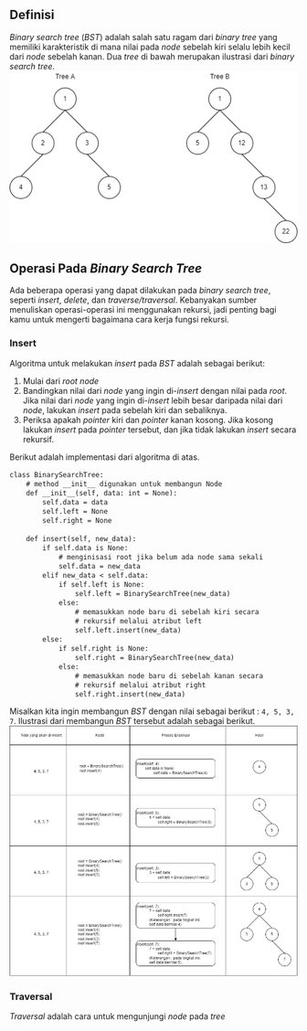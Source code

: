 ## Definisi
*Binary search tree* (*BST*) adalah salah satu ragam dari *binary tree* yang memiliki karakteristik di mana nilai pada *node* sebelah kiri selalu lebih kecil dari *node* sebelah kanan. Dua *tree* di bawah merupakan ilustrasi dari *binary search tree*.
![Binary Search tree Example](img/bst_example.png)

## Operasi Pada *Binary Search Tree*
Ada beberapa operasi yang dapat dilakukan pada *binary search tree*, seperti *insert*, *delete*, dan *traverse/traversal*. Kebanyakan sumber menuliskan operasi-operasi ini menggunakan rekursi, jadi penting bagi kamu untuk mengerti bagaimana cara kerja fungsi rekursi.

### Insert
Algoritma untuk melakukan *insert* pada *BST* adalah sebagai berikut:
1. Mulai dari *root node*
2. Bandingkan nilai dari *node* yang ingin di-*insert* dengan nilai pada *root*. Jika nilai dari *node* yang ingin di-*insert* lebih besar daripada nilai dari *node*, lakukan *insert* pada sebelah kiri dan sebaliknya.
3. Periksa apakah *pointer* kiri dan *pointer* kanan kosong. Jika kosong lakukan *insert* pada *pointer* tersebut, dan jika tidak lakukan *insert* secara rekursif.

Berikut adalah implementasi dari algoritma di atas.
```
class BinarySearchTree:
    # method __init__ digunakan untuk membangun Node
    def __init__(self, data: int = None):
        self.data = data
        self.left = None
        self.right = None

    def insert(self, new_data):
        if self.data is None:
            # menginisasi root jika belum ada node sama sekali
            self.data = new_data
        elif new_data < self.data:
            if self.left is None:
                self.left = BinarySearchTree(new_data)
            else:
                # memasukkan node baru di sebelah kiri secara
                # rekursif melalui atribut left
                self.left.insert(new_data)
        else:
            if self.right is None:
                self.right = BinarySearchTree(new_data)
            else:
                # memasukkan node baru di sebelah kanan secara
                # rekursif melalui atribut right
                self.right.insert(new_data)
```
Misalkan kita ingin membangun *BST* dengan nilai sebagai berikut : `4, 5, 3, 7`. Ilustrasi dari membangun *BST* tersebut adalah sebagai berikut.
![BST Insertion Example](img/bst_insertion.png)

### Traversal
*Traversal* adalah cara untuk mengunjungi *node* pada *tree*